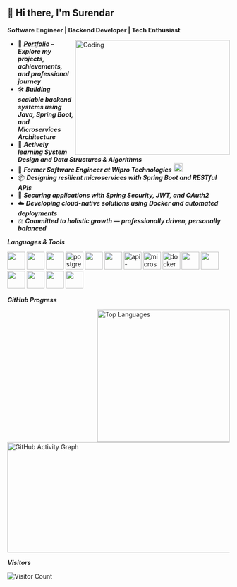 ## 👋 Hi there, I'm Surendar  

**Software Engineer | Backend Developer | Tech Enthusiast**  

<img align="right" alt="Coding" width="350" height="260" src="https://cdn.dribbble.com/users/1162077/screenshots/3848914/programmer.gif">

- 📌  ***[**Portfolio**](https://yerus1.github.io/Portfolio/) – Explore my projects, achievements, and professional journey***
- 🛠️ ***Building scalable backend systems using ***Java***, ***Spring Boot***, and ***Microservices Architecture******
- 🌱 ***Actively learning **System Design** and **Data Structures & Algorithms*****
- 💼 ***Former Software Engineer at **Wipro Technologies***** <img src="https://upload.wikimedia.org/wikipedia/commons/a/a0/Wipro_Primary_Logo_Color_RGB.svg" height="20" />  
- 📦 ***Designing resilient microservices with **Spring Boot** and **RESTful APIs*****  
- 🔐 ***Securing applications with **Spring Security**, **JWT**, and **OAuth2*****  
- ☁️ ***Developing cloud-native solutions using **Docker** and automated deployments***  
- ⚖️ ***Committed to holistic growth — professionally driven, personally balanced*** 


***Languages & Tools***

<img height="40" src="https://img.icons8.com/color/48/000000/html-5.png" /> <img height="40" src="https://img.icons8.com/color/48/000000/css3.png" /> 
<img height="40" src="https://img.icons8.com/color/48/000000/javascript.png" />
<img height="40" src="https://img.icons8.com/color/48/postgreesql.png" alt="postgresql" />
<img height="40" src="https://img.icons8.com/color/48/000000/java-coffee-cup-logo.png" />
<img height="40" src="https://img.icons8.com/color/48/000000/spring-logo.png" />
<img height="40" src="https://img.icons8.com/nolan/64/api-settings.png" alt="api-settings" />
<img height="40" src="https://img.icons8.com/external-soft-fill-juicy-fish/60/external-microservice-microservices-soft-fill-soft-fill-juicy-fish.png" alt="microservices" />
<img height="40" src="https://img.icons8.com/fluency/48/docker.png" alt="docker" />
<img height="40" src="https://img.icons8.com/color/48/linux--v1.png" /> <img height="40" src="https://img.icons8.com/color/48/visual-studio-code-2019.png" /> 
<img height="40" src="https://img.icons8.com/color/48/intellij-idea.png" /> 
<img height="40" src="https://img.icons8.com/color/50/git.png" /> 
<img height="40" src="https://img.icons8.com/color/48/notion--v1.png" /> 
<img height="40" src="https://img.icons8.com/dusk/64/postman-api.png" />

***GitHub Progress***


 <img align="right" src="https://github-readme-stats.vercel.app/api/top-langs/?username=yerus1&layout=compact&langs_count=8&theme=github_dark&hide_border=true" alt="Top Languages" width="300" />
    <img src="https://github-readme-activity-graph.vercel.app/graph?username=yerus1&bg_color=000000&color=ffffff&line=04ff00&point=ffffff&area=true&hide_border=true" 
         alt="GitHub Activity Graph" width="550" height="250" />


***Visitors***  

![Visitor Count](https://profile-counter.glitch.me/yerus1/count.svg)





